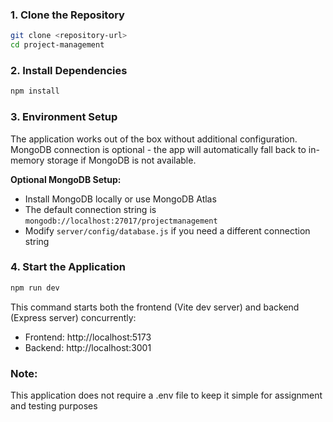 ### 1. Clone the Repository

```bash
git clone <repository-url>
cd project-management
```

### 2. Install Dependencies

```bash
npm install
```

### 3. Environment Setup

The application works out of the box without additional configuration. MongoDB connection is optional - the app will automatically fall back to in-memory storage if MongoDB is not available.

**Optional MongoDB Setup:**

- Install MongoDB locally or use MongoDB Atlas
- The default connection string is `mongodb://localhost:27017/projectmanagement`
- Modify `server/config/database.js` if you need a different connection string

### 4. Start the Application

```bash
npm run dev
```

This command starts both the frontend (Vite dev server) and backend (Express server) concurrently:

- Frontend: http://localhost:5173
- Backend: http://localhost:3001

### Note:

This application does not require a .env file to keep it simple for assignment and testing purposes
